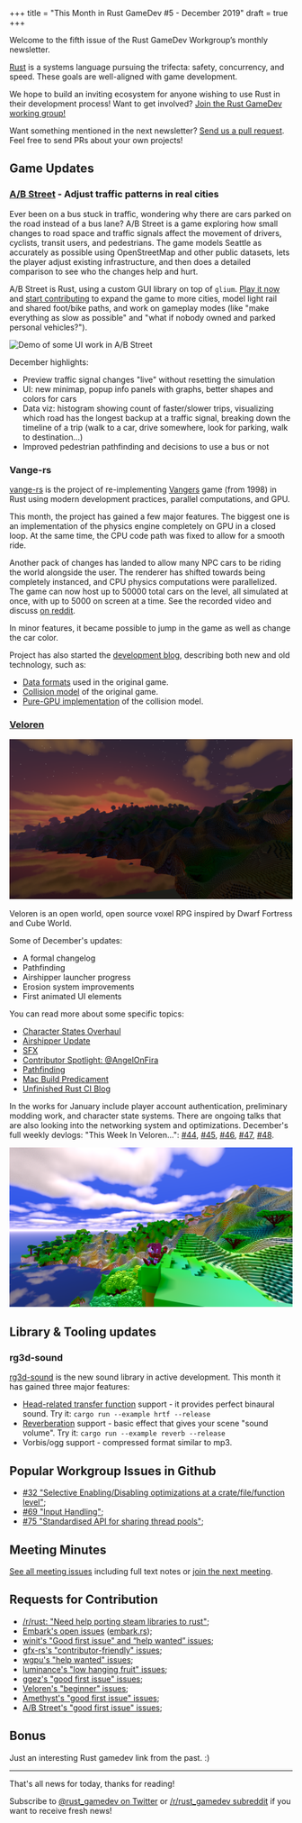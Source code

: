 +++
title = "This Month in Rust GameDev #5 - December 2019"
draft = true
+++

<!-- markdownlint-disable no-trailing-punctuation -->

Welcome to the fifth issue of the Rust GameDev Workgroup’s
monthly newsletter.

[Rust] is a systems language pursuing the trifecta:
safety, concurrency, and speed.
These goals are well-aligned with game development.

We hope to build an inviting ecosystem for anyone wishing
to use Rust in their development process!
Want to get involved? [Join the Rust GameDev working group!][join]

Want something mentioned in the next newsletter?
[Send us a pull request][pr].
Feel free to send PRs about your own projects!

[Rust]: https://rust-lang.org
[join]: https://github.com/rust-gamedev/wg#join-the-fun
[pr]: https://github.com/rust-gamedev/rust-gamedev.github.io

<!--
Ideal section structure is:

```
### [Title]

![image/GIF description](image link)

A paragraph or two with a summary and [useful links].

_Discussions:
[/r/rust](https://reddit.com/r/rust/todo),
[twitter](https://twitter.com/todo/status/123456)_

[Title]: https://first.link
[useful links]: https://other.link
```

Discussion links are added only if they contain
some actual interesting discussions.

If needed, a section can be split into subsections with a "------" delimiter.
-->

## Game Updates

### [A/B Street][abstreet] - Adjust traffic patterns in real cities

Ever been on a bus stuck in traffic, wondering why there are cars parked on the
road instead of a bus lane? A/B Street is a game exploring how small changes to
road space and traffic signals affect the movement of drivers, cyclists,
transit users, and pedestrians. The game models Seattle as accurately as
possible using OpenStreetMap and other public datasets, lets the player adjust
existing infrastructure, and then does a detailed comparison to see who the
changes help and hurt.

A/B Street is Rust, using a custom GUI library on top of `glium`. [Play it
now](https://github.com/dabreegster/abstreet/blob/master/docs/INSTRUCTIONS.md)
and [start contributing](https://github.com/dabreegster/abstreet/issues) to
expand the game to more cities, model light rail and shared foot/bike paths,
and work on gameplay modes (like "make everything as slow as possible" and
"what if nobody owned and parked personal vehicles?").

![Demo of some UI work in A/B Street](abstreet.gif)

December highlights:

- Preview traffic signal changes "live" without resetting the simulation
- UI: new minimap, popup info panels with graphs, better shapes and colors for
  cars
- Data viz: histogram showing count of faster/slower trips, visualizing which
  road has the longest backup at a traffic signal, breaking down the timeline
  of a trip (walk to a car, drive somewhere, look for parking, walk to
  destination...)
- Improved pedestrian pathfinding and decisions to use a bus or not

[abstreet]: https://github.com/dabreegster/abstreet#ab-street

### Vange-rs

[vange-rs](https://github.com/kvark/vange-rs) is the project of re-implementing [Vangers](https://en.wikipedia.org/wiki/Vangers) game (from 1998) in Rust using modern development practices, parallel computations, and GPU.

This month, the project has gained a few major features. The biggest one is an implementation of the physics engine completely on GPU in a closed loop. At the same time, the CPU code path was fixed to allow for a smooth ride.

Another pack of changes has landed to allow many NPC cars to be riding the world alongside the user. The renderer has shifted towards being completely instanced, and CPU physics computations were parallelized. The game can now host up to 50000 total cars on the level, all simulated at once, with up to 5000 on screen at a time. See the recorded video and discuss [on reddit](https://www.reddit.com/r/rust_gamedev/comments/eg3k6x/spawning_4k_of_cars_in_vangers/).

In minor features, it became possible to jump in the game as well as change the car color.

Project has also started the [development blog](http://kvark.github.io/vange-rs/), describing both new and old technology, such as:
  - [Data formats](https://kvark.github.io/vange-rs/2019/12/12/data-formats.html) used in the original game.
  - [Collision model](https://kvark.github.io/vange-rs/2019/12/17/collision-model.html) of the original game.
  - [Pure-GPU implementation](https://kvark.github.io/vange-rs/2019/12/19/gpu-collisions.html) of the collision model.

### [Veloren](https://veloren.net/)

![Morning landscape](veloren1.png)

Veloren is an open world, open source voxel RPG inspired by Dwarf Fortress and Cube World.

Some of December's updates:

- A formal changelog
- Pathfinding
- Airshipper launcher progress
- Erosion system improvements
- First animated UI elements

You can read more about some specific topics:

- [Character States Overhaul](https://veloren.net/devblog-48#character-states-overhaul-by-adam)
- [Airshipper Update](https://veloren.net/devblog-46#airshipper-updates-with-songtronix)
- [SFX](https://veloren.net/devblog-46#sfx-with-shandley)
- [Contributor Spotlight: @AngelOnFira](https://veloren.net/devblog-46/#contributor-spotlight-angelonfira)
- [Pathfinding](https://veloren.net/devblog-45/#pathfinding-by-chrischrischris)
- [Mac Build Predicament](https://veloren.net/devblog-44/#lantern-slides-mac-build-predicament)
- [Unfinished Rust CI Blog](https://veloren.net/devblog-44/#lantern-slides-unfinished-rust-ci-blog)

In the works for January include player account authentication, preliminary modding work, and character state systems. There are ongoing talks that are also looking into the networking system and optimizations. December's full weekly devlogs: "This Week In Veloren...":
[#44](https://veloren.net/devblog-44),
[#45](https://veloren.net/devblog-45),
[#46](https://veloren.net/devblog-46),
[#47](https://veloren.net/devblog-47),
[#48](https://veloren.net/devblog-48).

![Sitting on the edge](veloren2.png)

## Library & Tooling updates

### rg3d-sound

[rg3d-sound](https://github.com/mrDIMAS/rg3d-sound) is the new sound library in active development. This month it has gained three major features: 

- [Head-related transfer function](https://en.wikipedia.org/wiki/Head-related_transfer_function) support - it provides perfect binaural sound. Try it: `cargo run --example hrtf --release`
- [Reverberation](https://en.wikipedia.org/wiki/Reverberation) support - basic effect that gives your scene "sound volume". Try it: `cargo run --example reverb --release`
- Vorbis/ogg support - compressed format similar to mp3.

## Popular Workgroup Issues in Github

<!-- Up to 10 links to interesting issues -->

- [#32 "Selective Enabling/Disabling optimizations at a crate/file/function level"](https://github.com/rust-gamedev/wg/issues/32);
- [#69 "Input Handling"](https://github.com/rust-gamedev/wg/issues/69);
- [#75 "Standardised API for sharing thread pools"](https://github.com/rust-gamedev/wg/issues/75);

<!-- TODO: more issues -->

## Meeting Minutes

<!-- Up to 10 most important notes + a link to the full details -->

[See all meeting issues][label_meeting] including full text notes
or [join the next meeting][join].

[label_meeting]: https://github.com/rust-gamedev/wg/issues?q=label%3Ameeting

## Requests for Contribution

<!-- Links to "good first issue"-labels or direct links to specific tasks -->

- [/r/rust: "Need help porting steam libraries to rust"][help-steam-libs];
- [Embark's open issues][embark-open-issues] ([embark.rs]);
- [winit's "Good first issue" and “help wanted” issues][winit-issues];
- [gfx-rs's "contributor-friendly" issues][gfx-issues];
- [wgpu's "help wanted" issues][wgpu-help-wanted];
- [luminance's "low hanging fruit" issues][luminance-fruits];
- [ggez's "good first issue" issues][ggez-issues];
- [Veloren's "beginner" issues][veloren-beginner];
- [Amethyst's "good first issue" issues][amethyst-issues];
- [A/B Street's "good first issue" issues][abstreet-issues];

[help-steam-libs]: https://reddit.com/r/rust/comments/diuqg7/need_help_porting_steam_libraries_to_rust
[embark.rs]: https://embark.rs
[embark-open-issues]: https://github.com/search?q=user:EmbarkStudios+state:open
[winit-issues]: https://github.com/rust-windowing/winit/issues?utf8=✓&q=is%3Aissue+is%3Aopen+label%3A%22status%3A+help+wanted%22+label%3A%22Good+first+issue%22
[gfx-issues]: https://github.com/gfx-rs/gfx/issues?q=is%3Aissue+is%3Aopen+label%3Acontributor-friendly
[wgpu-help-wanted]: https://github.com/gfx-rs/wgpu-rs/issues?q=is%3Aissue+is%3Aopen+label%3A%22help+wanted%22
[luminance-fruits]: https://github.com/phaazon/luminance-rs/issues?q=is%3Aissue+is%3Aopen+label%3A%22low+hanging+fruit%22
[ggez-issues]: https://github.com/ggez/ggez/labels/%2AGOOD%20FIRST%20ISSUE%2A
[veloren-beginner]: https://gitlab.com/veloren/veloren/issues?label_name=beginner
[amethyst-issues]: https://github.com/amethyst/amethyst/issues?q=is%3Aissue+is%3Aopen+label%3A%22good+first+issue%22
[abstreet-issues]: https://github.com/dabreegster/abstreet/issues?q=is%3Aissue+is%3Aopen+label%3A%22good+first+issue%22

## Bonus

<!-- Bonus section to make the newsletter more interesting
and highlight events from the past. -->

Just an interesting Rust gamedev link from the past. :)

------

That's all news for today, thanks for reading!

Subscribe to [@rust_gamedev on Twitter][@rust_gamedev]
or [/r/rust_gamedev subreddit][/r/rust_gamedev] if you want to receive fresh news!

<!--
TODO: Add real links and un-comment once this post is published
**Discussions of this post**:
[/r/rust](TODO),
[twitter](TODO).
-->

[/r/rust_gamedev]: https://reddit.com/r/rust_gamedev
[@rust_gamedev]: https://twitter.com/rust_gamedev
